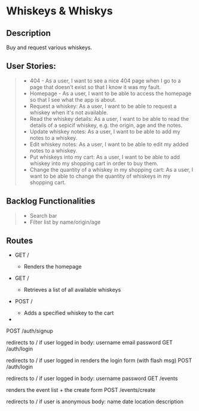 # Whiskeys & Whiskys

## Description 
Buy and request various whiskeys.

## User Stories:
> - 404 - As a user, I want to see a nice 404 page when I go to a page that doesn’t exist so that I know it was my fault.
> - Homepage - As a user, I want to be able to access the homepage so that I see what the app is about.
> - Request a whiskey: As a user, I want to be able to request a whiskey when it's not available.  
> - Read the whiskey details: As a user, I want to be able to read the details of a sepicif whiskey, e.g. the origin, age and the notes.
> - Update whiskey notes: As a user, I want to be able to add my notes to a whiskey.
> - Edit whiskey notes: As a user, I want to be able to edit my added notes to a whiskey.
> - Put whiskeys into my cart: As a user, I want to be able to add whiskey into my shopping cart in order to buy them. 
> - Change the quantity of a whiskey in my shopping cart: As a user, I want to be able to change the quantity of whiskeys in my shopping cart.

## Backlog Functionalities
> - Search bar
> - Filter list by name/origin/age

## Routes
- GET /

    * Renders the homepage

- GET /
    * Retrieves a list of all available whiskeys

- POST / 
    * Adds a specified whiskey to the cart

- 

POST /auth/signup

redirects to / if user logged in
body:
username
email
password
GET /auth/login

redirects to / if user logged in
renders the login form (with flash msg)
POST /auth/login

redirects to / if user logged in
body:
username
password
GET /events

renders the event list + the create form
POST /events/create

redirects to / if user is anonymous
body:
name
date
location
description
